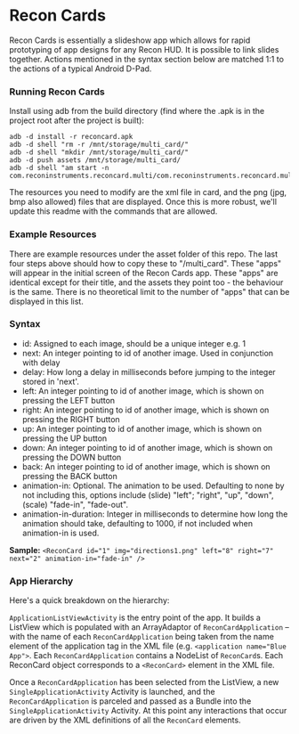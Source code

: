 # Recon Cards
Recon Cards is essentially a slideshow app which allows for rapid prototyping of app designs for any Recon HUD. It is possible to link slides together. Actions mentioned in the syntax section below are matched 1:1 to the actions of a typical Android D-Pad.

### Running Recon Cards
Install using adb from the build directory (find where the .apk is in the project root after the project is built):

    adb -d install -r reconcard.apk
    adb -d shell "rm -r /mnt/storage/multi_card/"
    adb -d shell "mkdir /mnt/storage/multi_card/"
    adb -d push assets /mnt/storage/multi_card/
    adb -d shell "am start -n com.reconinstruments.reconcard.multi/com.reconinstruments.reconcard.multi.ApplicationListViewActivity"

The resources you need to modify are the xml file in card, and the png (jpg, bmp also allowed) files that are displayed.
Once this is more robust, we'll update this readme with the commands that are allowed.

### Example Resources

There are example resources under the asset folder of this repo. The last four steps above should how to copy these to "/multi_card".
These "apps" will appear in the initial screen of the Recon Cards app. These "apps" are identical except for their title, and the assets they point too - the behaviour
is the same. There is no theoretical limit to the number of "apps" that can be displayed in this list.

### Syntax
* id: Assigned to each image, should be a unique integer e.g. 1
* next: An integer pointing to id of another image. Used in conjunction with delay
* delay: How long a delay in milliseconds before jumping to the integer stored in 'next'.
* left: An integer pointing to id of another image, which is shown on pressing the LEFT button
* right: An integer pointing to id of another image, which is shown on pressing the RIGHT button
* up: An integer pointing to id of another image, which is shown on pressing the UP button
* down: An integer pointing to id of another image, which is shown on pressing the DOWN button
* back: An integer pointing to id of another image, which is shown on pressing the BACK button
* animation-in: Optional. The animation to be used. Defaulting to none by not including this, options include (slide) "left"; "right", "up", "down", (scale) "fade-in", "fade-out".
* animation-in-duration: Integer in milliseconds to determine how long the animation should take, defaulting to 1000, if not included when animation-in is used.

**Sample:**
    `<ReconCard id="1" img="directions1.png" left="8" right="7" next="2" animation-in="fade-in" />`

### App Hierarchy

Here's a quick breakdown on the hierarchy:

`ApplicationListViewActivity` is the entry point of the app. It builds a ListView which is populated with an ArrayAdaptor of `ReconCardApplication` – with the name of each `ReconCardApplication` being taken from the name element of the application tag in the XML file (e.g. `<application name="Blue App">`. Each `ReconCardApplication` contains a NodeList of `ReconCard`s. Each ReconCard object corresponds to a `<ReconCard>` element in the XML file.

Once a `ReconCardApplication` has been selected from the ListView, a new `SingleApplicationActivity` Activity is launched, and the `ReconCardApplication` is parceled and passed as a Bundle into the `SingleApplicationActivity` Activity. At this point any interactions that occur are driven by the XML definitions of all the `ReconCard` elements.
